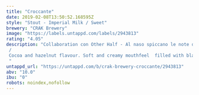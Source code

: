 ```yaml
---
title: "Croccante"
date: 2019-02-08T13:50:52.168595Z
style: "Stout - Imperial Milk / Sweet"
brewery: "CRAK Brewery"
image: "https://labels.untappd.com/labels/2943813"
rating: "4.05"
description: "Collaboration con Other Half - Al naso spiccano le note di cacao e nocciola. In bocca è morbida e cremosa con un “ripieno” all’amarena che pulisce il palato con la sua leggera acidità.  / Cocoa and hazelnut flavour. Soft and creamy mouthfeel  filled with black cherries  that cleans the palate with its light acidity. "
untappd_url: "https://untappd.com/b/crak-brewery-croccante/2943813"
abv: "10.0"
ibu: "0"
robots: noindex,nofollow
---
```


